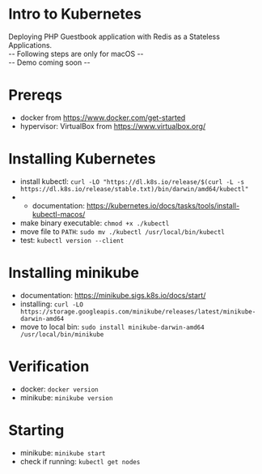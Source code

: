 # Intro to Kubernetes
Deploying PHP Guestbook application with Redis as a Stateless Applications.\
-- Following steps are only for macOS -- \
-- Demo coming soon -- 


# Prereqs
- docker from https://www.docker.com/get-started
- hypervisor: VirtualBox from https://www.virtualbox.org/

# Installing Kubernetes
- install kubectl: `curl -LO "https://dl.k8s.io/release/$(curl -L -s https://dl.k8s.io/release/stable.txt)/bin/darwin/amd64/kubectl" `
- - documentation: https://kubernetes.io/docs/tasks/tools/install-kubectl-macos/
- make binary executable: `chmod +x ./kubectl`
- move file to `PATH`: `sudo mv ./kubectl /usr/local/bin/kubectl`
- test: `kubectl version --client`

# Installing minikube
- documentation: https://minikube.sigs.k8s.io/docs/start/
- installing: `curl -LO https://storage.googleapis.com/minikube/releases/latest/minikube-darwin-amd64`
- move to local bin: `sudo install minikube-darwin-amd64 /usr/local/bin/minikube`

# Verification
- docker: `docker version`
- minikube: `minikube version`

# Starting
- minikube: `minikube start`
- check if running: `kubectl get nodes`
